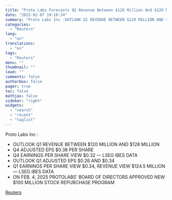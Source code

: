 ```yaml
---
title: "Proto Labs Forecasts Q1 Revenue Between $120 Million And $128 Million"
date: "2025-02-07 19:10:34"
summary: "Proto Labs Inc :OUTLOOK Q1 REVENUE BETWEEN $120 MILLION AND $128 MILLIONQ4 ADJUSTED EPS $0.38 PER SHAREQ4 EARNINGS PER SHARE VIEW $0.32 — LSEG IBES DATAOUTLOOK Q1 ADJUSTED EPS $0.26 AND $0.34Q1 EARNINGS PER SHARE VIEW $0.34, REVENUE VIEW $124.5 MILLION — LSEG IBES DATAON FEB. 4, 2025 PROTOLABS' BOARD..."
categories:
  - "Reuters"
lang:
  - "en"
translations:
  - "en"
tags:
  - "Reuters"
menu: ""
thumbnail: ""
lead: ""
comments: false
authorbox: false
pager: true
toc: false
mathjax: false
sidebar: "right"
widgets:
  - "search"
  - "recent"
  - "taglist"
---
```


Proto Labs Inc :

* OUTLOOK Q1 REVENUE BETWEEN $120 MILLION AND $128 MILLION
* Q4 ADJUSTED EPS $0.38 PER SHARE
* Q4 EARNINGS PER SHARE VIEW $0.32 — LSEG IBES DATA
* OUTLOOK Q1 ADJUSTED EPS $0.26 AND $0.34
* Q1 EARNINGS PER SHARE VIEW $0.34, REVENUE VIEW $124.5 MILLION — LSEG IBES DATA
* ON FEB. 4, 2025 PROTOLABS' BOARD OF DIRECTORS APPROVED NEW $100 MILLION STOCK REPURCHASE PROGRAM

[Reuters](https://www.tradingview.com/news/reuters.com,2025:newsml_FWN3OY18N:0-proto-labs-forecasts-q1-revenue-between-120-million-and-128-million/)
